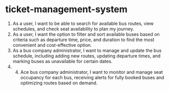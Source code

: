 # ticket-management-system

1. As a user, I want to be able to search for available bus routes, view schedules, and check seat availability to plan my journey. 
2. As a user, I want the option to filter and sort available buses based on criteria such as departure time, price, and duration to find the most convenient and cost-effective option. 
3. As a bus company administrator, I want to manage and update the bus schedule, including adding new routes, updating departure times, and marking buses as unavailable for certain dates.
4. 4. Ace bus company administrator, I want to monitor and manage seat occupancy for each bus, receiving alerts for fully booked buses and optimizing routes based on demand. 
